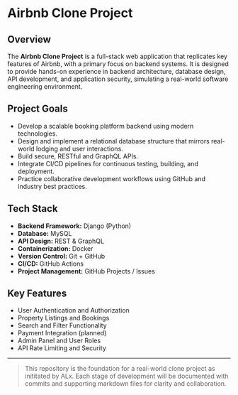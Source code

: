 # Airbnb Clone Project

## Overview

The **Airbnb Clone Project** is a full-stack web application that replicates key features of Airbnb, with a primary focus on backend systems. It is designed to provide hands-on experience in backend architecture, database design, API development, and application security, simulating a real-world software engineering environment.

## Project Goals

- Develop a scalable booking platform backend using modern technologies.
- Design and implement a relational database structure that mirrors real-world lodging and user interactions.
- Build secure, RESTful and GraphQL APIs.
- Integrate CI/CD pipelines for continuous testing, building, and deployment.
- Practice collaborative development workflows using GitHub and industry best practices.

## Tech Stack

- **Backend Framework:** Django (Python)
- **Database:** MySQL
- **API Design:** REST & GraphQL
- **Containerization:** Docker
- **Version Control:** Git + GitHub
- **CI/CD:** GitHub Actions
- **Project Management:** GitHub Projects / Issues

## Key Features

- User Authentication and Authorization
- Property Listings and Bookings
- Search and Filter Functionality
- Payment Integration (planned)
- Admin Panel and User Roles
- API Rate Limiting and Security

---

> This repository is the foundation for a real-world clone project as inititated by ALx. Each stage of development will be documented with commits and supporting markdown files for clarity and collaboration.

